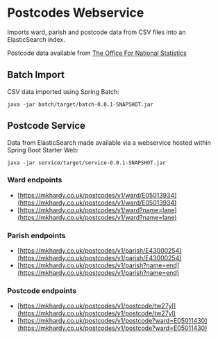 # Postcodes Webservice
Imports ward, parish and postcode data from CSV files into an ElasticSearch index.

Postcode data available from [The Office For National Statistics](https://geoportal.statistics.gov.uk/search?q=PRD_ONSPD%20FEB_2024&sort=Date%20Created%7Ccreated%7Cdesc)

## Batch Import
CSV data imported using Spring Batch:

`java -jar batch/target/batch-0.0.1-SNAPSHOT.jar`

## Postcode Service
Data from ElasticSearch made available via a webservice hosted within Spring Boot Starter Web:

`java -jar service/target/service-0.0.1-SNAPSHOT.jar`

### Ward endpoints
- [https://mkhardy.co.uk/postcodes/v1/ward/E05013934](https://mkhardy.co.uk/postcodes/v1/ward/E05013934)
- [https://mkhardy.co.uk/postcodes/v1/ward?name=lane](https://mkhardy.co.uk/postcodes/v1/ward?name=lane)

### Parish endpoints
- [https://mkhardy.co.uk/postcodes/v1/parish/E43000254](https://mkhardy.co.uk/postcodes/v1/parish/E43000254)
- [https://mkhardy.co.uk/postcodes/v1/parish?name=end](https://mkhardy.co.uk/postcodes/v1/parish?name=end)

### Postcode endpoints
- [https://mkhardy.co.uk/postcodes/v1/postcode/tw27yl](https://mkhardy.co.uk/postcodes/v1/postcode/tw27yl)
- [https://mkhardy.co.uk/postcodes/v1/postcode?ward=E05011430](https://mkhardy.co.uk/postcodes/v1/postcode?ward=E05011430)
